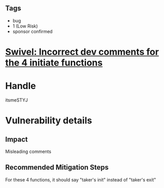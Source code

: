 ## Tags

- bug
- 1 (Low Risk)
- sponsor confirmed

# [Swivel: Incorrect dev comments for the 4 initiate functions](https://github.com/code-423n4/2021-09-swivel-findings/issues/35) 

# Handle

itsmeSTYJ


# Vulnerability details

## Impact

Misleading comments

## Recommended Mitigation Steps

For these 4 functions, it should say "taker's init" instead of "taker's exit"

